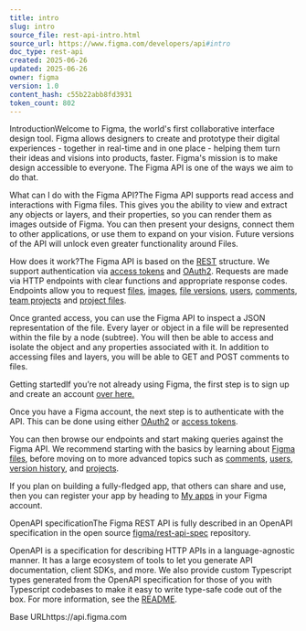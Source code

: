 ```yaml
---
title: intro
slug: intro
source_file: rest-api-intro.html
source_url: https://www.figma.com/developers/api#intro
doc_type: rest-api
created: 2025-06-26
updated: 2025-06-26
owner: figma
version: 1.0
content_hash: c55b22abb8fd3931
token_count: 802
---
```

IntroductionWelcome to Figma, the world's first collaborative interface design tool. Figma allows designers to create and prototype their digital experiences - together in real-time and in one place - helping them turn their ideas and visions into products, faster. Figma's mission is to make design accessible to everyone. The Figma API is one of the ways we aim to do that.

What can I do with the Figma API?The Figma API supports read access and interactions with Figma files. This gives you the ability to view and extract any objects or layers, and their properties, so you can render them as images outside of Figma. You can then present your designs, connect them to other applications, or use them to expand on your vision. Future versions of the API will unlock even greater functionality around Files.

How does it work?The Figma API is based on the [REST](https://en.wikipedia.org/wiki/Representational_state_transfer) structure. We support authentication via [access tokens](#access-tokens) and [OAuth2](#oauth2). Requests are made via HTTP endpoints with clear functions and appropriate response codes. Endpoints allow you to request [files](#files), [images](#get-images-endpoint), [file versions](#version-history), [users](#users), [comments](#comments), [team projects](#get-team-projects-endpoint) and [project files](#get-project-files-endpoint).

Once granted access, you can use the Figma API to inspect a JSON representation of the file. Every layer or object in a file will be represented within the file by a node (subtree). You will then be able to access and isolate the object and any properties associated with it. In addition to accessing files and layers, you will be able to GET and POST comments to files.

Getting startedIf you’re not already using Figma, the first step is to sign up and create an account [over here.](https://www.figma.com/signup)

Once you have a Figma account, the next step is to authenticate with the API. This can be done using either [OAuth2](#oauth2) or [access tokens](#access-tokens).

You can then browse our endpoints and start making queries against the Figma API. We recommend starting with the basics by learning about [Figma files](#files), before moving on to more advanced topics such as [comments](#comments), [users](#users), [version history](#version-history), and [projects](#projects).

If you plan on building a fully-fledged app, that others can share and use, then you can register your app by heading to [My apps](https://www.figma.com/developers/apps) in your Figma account.

OpenAPI specificationThe Figma REST API is fully described in an OpenAPI specification in the open source [figma/rest-api-spec](https://github.com/figma/rest-api-spec) repository.

OpenAPI is a specification for describing HTTP APIs in a language-agnostic manner. It has a large ecosystem of tools to let you generate API documentation, client SDKs, and more. We also provide custom Typescript types generated from the OpenAPI specification for those of you with Typescript codebases to make it easy to write type-safe code out of the box. For more information, see the [README](https://github.com/figma/rest-api-spec).

Base URLhttps://api.figma.com